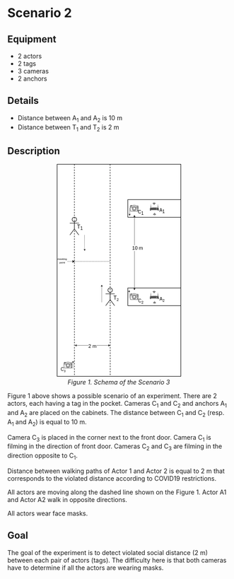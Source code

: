 # Scenario 2

## Equipment

- 2 actors
- 2 tags 
- 3 cameras
- 2 anchors

## Details

- Distance between A<sub>1</sub> and A<sub>2</sub> is 10 m
- Distance between T<sub>1</sub> and T<sub>2</sub> is 2 m

## Description

<p align="center">
    <img src="scenario_3.png" alt="scenario-3" title="Scenario 3" /><br/>
    <em>Figure 1. Schema of the Scenario 3</em>
</p>

Figure 1 above shows a possible scenario of an experiment. There are 2 actors, each having a tag in the pocket. Cameras C<sub>1</sub> and C<sub>2</sub> and anchors A<sub>1</sub> and A<sub>2</sub> are placed on the cabinets. The distance between C<sub>1</sub> and C<sub>2</sub> (resp. A<sub>1</sub> and A<sub>2</sub>) is equal to 10 m.

Camera C<sub>3</sub> is placed in the corner next to the front door. Camera C<sub>1</sub> is filming in the direction of front door. Cameras C<sub>2</sub> and C<sub>3</sub> are filming in the direction opposite to C<sub>1</sub>.

Distance between walking paths of Actor 1 and Actor 2 is equal to 2 m that corresponds to the violated distance according to COVID19 restrictions.

All actors are moving along the dashed line shown on the Figure 1. Actor A1 and Actor A2 walk in opposite directions. 

All actors wear face masks.

## Goal

The goal of the experiment is to detect violated social distance (2 m) between each pair of actors (tags). The difficulty here is that both cameras have to determine if all the actors are wearing masks.
